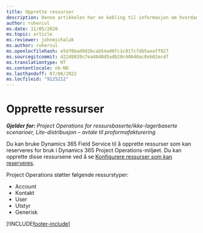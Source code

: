 ```yaml
---
title: Opprette ressurser
description: Denne artikkelen har en kobling til informasjon om hvordan du oppretter ressurser som kan reserveres.
author: ruhercul
ms.date: 11/05/2020
ms.topic: article
ms.reviewer: johnmichalak
ms.author: ruhercul
ms.openlocfilehash: e5df0bad9d2bcab54ad0fc1c917cfdb5aeaff927
ms.sourcegitcommit: 422d8839c7ea4648d5adb20c40640ac8eb02ecdf
ms.translationtype: HT
ms.contentlocale: nb-NO
ms.lasthandoff: 07/06/2022
ms.locfileid: "9125212"
---
```

# <a name="create-resources"></a>Opprette ressurser

_**Gjelder for:** Project Operations for ressursbaserte/ikke-lagerbaserte scenarioer, Lite-distribusjon – avtale til proformafakturering_

Du kan bruke Dynamics 365 Field Service til å opprette ressurser som kan reserveres for bruk i Dynamics 365 Project Operations-miljøet. Du kan opprette disse ressursene ved å se [Konfigurere ressurser som kan reserveres](/dynamics365/field-service/set-up-bookable-resources).

Project Operations støtter følgende ressurstyper:
- Account
- Kontakt
- User
- Utstyr
- Generisk


[!INCLUDE[footer-include](../includes/footer-banner.md)]
